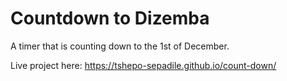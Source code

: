 # Countdown to Dizemba
A timer that is counting down to the 1st of December.

Live project here: https://tshepo-sepadile.github.io/count-down/
